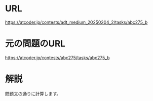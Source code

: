 # URL
https://atcoder.jp/contests/adt_medium_20250204_2/tasks/abc275_b

# 元の問題のURL
https://atcoder.jp/contests/abc275/tasks/abc275_b

# 解説
問題文の通りに計算します。
